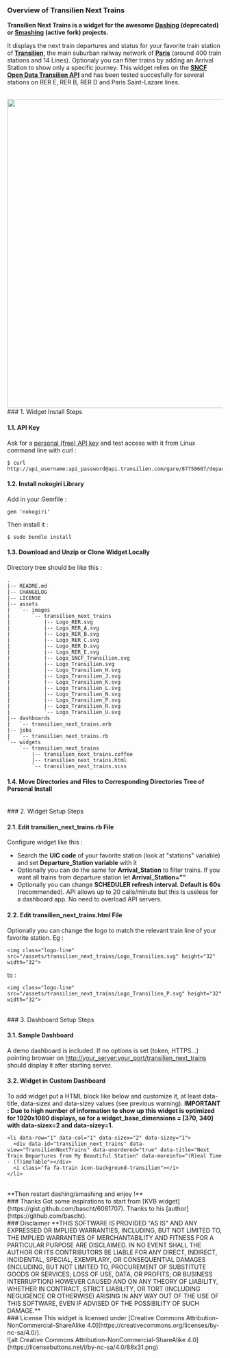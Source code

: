 ### Overview of Transilien Next Trains

**Transilien Next Trains is a widget for the awesome [Dashing](http://dashing.io/) (deprecated) or [Smashing](https://github.com/SmashingDashboard/smashing) (active fork) projects.**

It displays the next train departures and status for your favorite train station of **[Transilien](https://www.transilien.com/)**, the main suburban railway network of **[Paris](http://www.paris.fr/)** (around 400 train stations and 14 Lines). Optionaly you can filter trains by adding an Arrival Station to show only a specific journey.
This widget relies on the **[SNCF Open Data Transilien API](http://api.transilien.com/)** and has been tested succesfully for several stations on RER E, RER B, RER D and Paris Saint-Lazare lines.  
<br>
<!-- ![Screenshot #1](https://framapic.org/kapfbgxs4D4g/2WVyAGQat7hU.png) -->
<img src="https://framapic.org/kapfbgxs4D4g/2WVyAGQat7hU.png" width="720">

<br>
### 1. Widget Install Steps

#### 1.1. API Key
Ask for a [personal (free) API key](https://ressources.data.sncf.com/explore/dataset/api-temps-reel-transilien/) and test access with it from Linux command line with curl :

```
$ curl http://api_username:api_password@api.transilien.com/gare/87758607/depart/87681007/
```

#### 1.2. Install nokogiri Library 
Add in your Gemfile :

```
gem 'nokogiri'
```

Then install it :

```
$ sudo bundle install
```

#### 1.3. Download and Unzip or Clone Widget Locally

Directory tree should be like this :

```
.
|-- README.md
|-- CHANGELOG
|-- LICENSE
|-- assets
|   `-- images
|       `-- transilien_next_trains
|           |-- Logo_RER.svg
|           |-- Logo_RER_A.svg
|           |-- Logo_RER_B.svg
|           |-- Logo_RER_C.svg
|           |-- Logo_RER_D.svg
|           |-- Logo_RER_E.svg
|           |-- Logo_SNCF_Transilien.svg
|           |-- Logo_Transilien.svg
|           |-- Logo_Transilien_H.svg
|           |-- Logo_Transilien_J.svg
|           |-- Logo_Transilien_K.svg
|           |-- Logo_Transilien_L.svg
|           |-- Logo_Transilien_N.svg
|           |-- Logo_Transilien_P.svg
|           |-- Logo_Transilien_R.svg
|           `-- Logo_Transilien_U.svg
|-- dashboards
|   `-- transilien_next_trains.erb
|-- jobs
|   `-- transilien_next_trains.rb
`-- widgets
    `-- transilien_next_trains
        |-- transilien_next_trains.coffee
        |-- transilien_next_trains.html
        `-- transilien_next_trains.scss
```

#### 1.4. Move Directories and Files to Corresponding Directories Tree of Personal Install 
<br>
### 2. Widget Setup Steps

#### 2.1. Edit transilien_next_trains.rb File
Configure widget like this :
  - Search the **UIC code** of your favorite station (look at "stations" variable) and set **Departure_Station variable** with it
  - Optionally you can do the same for **Arrival_Station** to filter trains. If you want all trains from departure station let **Arrival_Station=""**
  - Optionally you can change **SCHEDULER refresh interval**. **Default is 60s** (recommended). API allows up to 20 calls/minute but this is useless for a dashboard app. No need to overload API servers.

#### 2.2. Edit transilien_next_trains.html File

Optionally you can change the logo to match the relevant train line of your favorite station. Eg :

```
<img class="logo-line" src="/assets/transilien_next_trains/Logo_Transilien.svg" height="32" width="32">
```
to :
```
<img class="logo-line" src="/assets/transilien_next_trains/Logo_Transilien_P.svg" height="32" width="32">
```
<br>
### 3. Dashboard Setup Steps

#### 3.1. Sample Dashboard 

A demo dashboard is included. If no options is set (token, HTTPS...) pointing browser on [http://your_server:your_port/transilien_next_trains](http://your_server:your_port/transilien_next_trains) should display it after starting server.

#### 3.2. Widget in Custom Dashboard

To add widget put a HTML block like below and customize it, at least data-title, data-sizex and data-sizey values (see previous warning).
**IMPORTANT : Due to high number of information to show up this widget is optimized for 1920x1080 displays, so for a widget_base_dimensions = [370, 340] with data-sizex=2 and data-sizey=1.**

```
<li data-row="1" data-col="1" data-sizex="2" data-sizey="1">
  <div data-id="transilien_next_trains" data-view="TransilienNextTrains" data-unordered="true" data-title="Next Train Departures from My Beautiful Station" data-moreinfo="(R)eal Time - (T)imeTable"></div>
  <i class="fa fa-train icon-background-transilien"></i>
</li>
```
<br>
**Then restart dashing/smashing and enjoy !**
<br>
### Thanks
Got some inspirations to start from [KVB widget](https://gist.github.com/bascht/6081707). Thanks to his [author](https://github.com/bascht).
<br>
### Disclaimer
**THIS SOFTWARE IS PROVIDED "AS IS" AND ANY EXPRESSED OR IMPLIED WARRANTIES, INCLUDING, BUT NOT LIMITED TO, THE IMPLIED WARRANTIES OF MERCHANTABILITY AND FITNESS FOR A PARTICULAR PURPOSE ARE DISCLAIMED. IN NO EVENT SHALL THE AUTHOR OR ITS CONTRIBUTORS BE LIABLE FOR ANY DIRECT, INDIRECT, INCIDENTAL, SPECIAL, EXEMPLARY, OR CONSEQUENTIAL DAMAGES (INCLUDING, BUT NOT LIMITED TO, PROCUREMENT OF SUBSTITUTE GOODS OR SERVICES; LOSS OF USE, DATA, OR PROFITS; OR BUSINESS INTERRUPTION) HOWEVER CAUSED AND ON ANY THEORY OF LIABILITY, WHETHER IN CONTRACT, STRICT LIABILITY, OR TORT (INCLUDING NEGLIGENCE OR OTHERWISE) ARISING IN ANY WAY OUT OF THE USE OF THIS SOFTWARE, EVEN IF ADVISED OF THE POSSIBILITY OF SUCH DAMAGE.**
<br>
### License
This widget is licensed under [Creative Commons Attribution-NonCommercial-ShareAlike 4.0](https://creativecommons.org/licenses/by-nc-sa/4.0/).
<br>![alt Creative Commons Attribution-NonCommercial-ShareAlike 4.0](https://licensebuttons.net/l/by-nc-sa/4.0/88x31.png)
